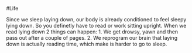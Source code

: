 #Life 

Since we sleep laying down, our body is already conditioned to feel sleepy lying down. So you definetly have to read or work sitting upright.
When we read lying down 2 things can happen:
	1. We get drowsy, yawn and then pass out after a couple of pages.
	2. We reprogram our brain that laying down is actually reading time, which make is harder to go to sleep.